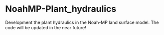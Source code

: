 # NoahMP-Plant_hydraulics
Development the plant hydraulics in the Noah-MP land surface model.
The code will be updated in the near future!

